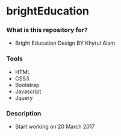 # brightEducation


### What is this repository for? ###

* Bright Education Design BY Khyrul Alam

### Tools ###

* HTML
* CSS3
* Bootstrap
* Javascript
* Jquery


### Description ###

* Start working on 20 March 2017